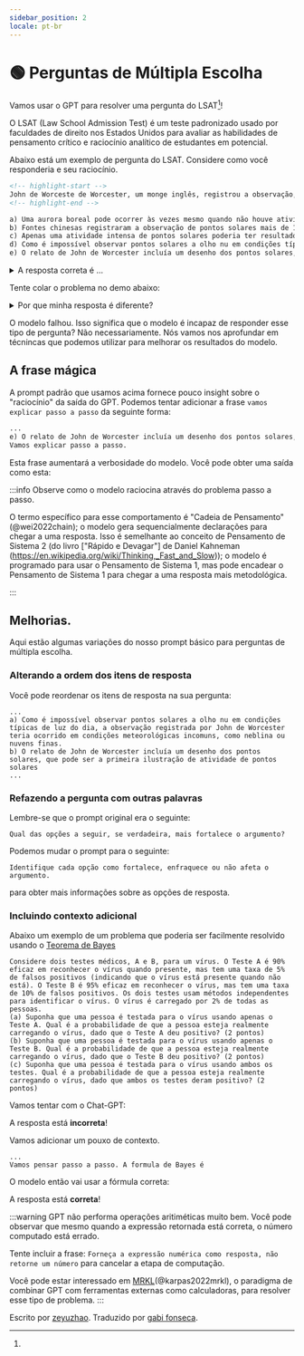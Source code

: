 ```yaml
---
sidebar_position: 2
locale: pt-br
---
```


# 🟢 Perguntas de Múltipla Escolha

Vamos usar o GPT para resolver uma pergunta do LSAT[^1]!

[^1]: 
O LSAT (Law School Admission Test) é um teste padronizado usado por faculdades de direito nos Estados Unidos para avaliar as habilidades de pensamento crítico e raciocínio analítico de estudantes em potencial.

Abaixo está um exemplo de pergunta do LSAT. Considere como você responderia e seu raciocínio.


```md
<!-- highlight-start -->
John de Worceste de Worcester, um monge inglês, registrou a observação, em 8 de dezembro de 1128, de dois grandes pontos solares incomuns. Cinco dias depois, uma aurora boreal brilhante foi observada no sul da Coreia. A atividade dos pontos solares é normalmente seguida pela aparição de uma aurora boreal, após um período de tempo que em média é de cinco dias. Assim, a observação na Coreia ajuda a confirmar a observação de John de Worcester. Qual das seguintes alternativas, se verdadeira, mais fortalece o argumento?
<!-- highlight-end -->

a) Uma aurora boreal pode ocorrer às vezes mesmo quando não houve atividade significativa de pontos solares na semana anterior.
b) Fontes chinesas registraram a observação de pontos solares mais de 1000 anos antes de John de Worcester.
c) Apenas uma atividade intensa de pontos solares poderia ter resultado em uma aurora boreal visível em uma latitude tão baixa quanto a da Coreia.
d) Como é impossível observar pontos solares a olho nu em condições típicas de luz do dia, a observação registrada por John de Worcester teria ocorrido em condições meteorológicas incomuns, como neblina ou nuvens finas.
e) O relato de John de Worcester incluía um desenho dos pontos solares, que pode ser a primeira ilustração de atividade de pontos solares.
```
<details>
<summary>A resposta correta é ...</summary>
c) Apenas uma atividade intensa de pontos solares poderia ter resultado em uma aurora boreal visível em uma latitude tão baixa quanto a da Coreia.
</details>

Tente colar o problema no demo abaixo:

<div trydyno-embed="" openai-model="text-davinci-003" initial-prompt="João de Worcester, um monge inglês, registrou a observação, em 8 de dezembro de 1128, de dois grandes pontos solares incomuns. Cinco dias depois, uma aurora boreal brilhante foi observada no sul da Coreia. A atividade dos pontos solares é normalmente seguida pela aparição de uma aurora boreal, após um período de tempo que em média é de cinco dias. Assim, a observação na Coreia ajuda a confirmar a observação de John de Worcester. Qual das seguintes alternativas, se verdadeira, mais fortalece o argumento?
a) Uma aurora boreal pode ocorrer às vezes mesmo quando não houve atividade significativa de pontos solares na semana anterior.
b) Fontes chinesas registraram a observação de pontos solares mais de 1000 anos antes de John de Worcester.
c) Apenas uma atividade intensa de pontos solares poderia ter resultado em uma aurora boreal visível em uma latitude tão baixa quanto a da Coreia.
d) Como é impossível observar pontos solares a olho nu em condições típicas de luz do dia, a observação registrada por John de Worcester teria ocorrido em condições meteorológicas incomuns, como neblina ou nuvens finas.
e) O relato de John de Worcester incluía um desenho dos pontos solares, que pode ser a primeira ilustração de atividade de pontos solares." initial-response="e) O relato de John de Worcester incluía um desenho dos pontos solares, que pode ser a primeira ilustração de atividade de pontos solares." max-tokens="256" box-rows="10" model-temp="0" top-p="1" padding='1'></div>

<p></p>

<details scheme='warning'>
<summary>Por que minha resposta é diferente?</summary>
Sua resposta pode ser diferente porque:
    
1) Atualizações no modelo GPT-3
2) Aleatóridade no processo de geração de textos. Você consegue manipular a saída para mais consistência ao definir <a href="https://beta.openai.com/docs/api-reference/completions/create#completions/create-temperature">sua temperatura para 0</a>(artigo em inglês).

</details>

O modelo falhou. Isso significa que o modelo é incapaz de responder esse tipo de pergunta? Não necessariamente. Nós vamos nos aprofundar em técnincas que podemos utilizar para melhorar os resultados do modelo.

## A frase mágica

A prompt padrão que usamos acima fornece pouco insight sobre o "raciocínio" da saída do GPT. Podemos tentar adicionar a frase `vamos explicar passo a passo` da seguinte forma:

```markdown
...
e) O relato de John de Worcester incluía um desenho dos pontos solares, que pode ser a primeira ilustração de atividade de pontos solares.
Vamos explicar passo a passo.
```
Esta frase aumentará a verbosidade do modelo. Você pode obter uma saída como esta:

<div trydyno-embed="" openai-model="text-davinci-003" initial-prompt="João de Worcester, um monge inglês, registrou a observação, em 8 de dezembro de 1128, de dois grandes pontos solares incomuns. Cinco dias depois, uma aurora boreal brilhante foi observada no sul da Coreia. A atividade dos pontos solares é normalmente seguida pela aparição de uma aurora boreal, após um período de tempo que em média é de cinco dias. Assim, a observação na Coreia ajuda a confirmar a observação de John de Worcester. Qual das seguintes alternativas, se verdadeira, mais fortalece o argumento?\n\na) Uma aurora boreal pode ocorrer às vezes mesmo quando não houve atividade significativa de pontos solares na semana anterior.\nb) Fontes chinesas registraram a observação de pontos solares mais de 1000 anos antes de John de Worcester.\nc) Apenas uma atividade intensa de pontos solares poderia ter resultado em uma aurora boreal visível em uma latitude tão baixa quanto a da Coreia.\nd) Como é impossível observar pontos solares a olho nu em condições típicas de luz do dia, a observação registrada por John de Worcester teria ocorrido em condições meteorológicas incomuns, como neblina ou nuvens finas.\ne) O relato de John de Worcester incluía um desenho dos pontos solares, que pode ser a primeira ilustração de atividade de pontos solares.\n\nVamos explicar passo a passo." initial-response="O argumento apresentado é que a observação de pontos solares por João de Worcester, seguida pela observação de uma aurora boreal na Coreia cinco dias depois, fortalece a relação entre esses eventos. Para fortalecer ainda mais esse argumento, precisamos escolher a alternativa que mais apoia essa relação.\n\na) Esta alternativa enfraquece o argumento, pois sugere que uma aurora boreal pode ocorrer sem atividade significativa de pontos solares na semana anterior.
b) Embora esta alternativa seja interessante, ela não fortalece diretamente o argumento apresentado. Além disso, a fonte dessa informação pode ser questionável.
c) Esta alternativa fortalece o argumento, pois sugere que apenas uma atividade intensa de pontos solares poderia ter resultado em uma aurora boreal visível em uma latitude tão baixa quanto a da Coreia, corroborando a relação entre os eventos observados por João de Worcester e na Coreia.
d) Esta alternativa não é relevante para o argumento apresentado, pois não afeta a relação entre a observação de pontos solares por João de Worcester e a observação da aurora boreal na Coreia.
e) Embora esta alternativa seja interessante, ela não fortalece diretamente o argumento apresentado. Além disso, não há garantia de que o desenho de John de Worcester seja a primeira ilustração de atividade de pontos solares.\n\nPortanto, a alternativa mais forte é a letra c." max-tokens="256" box-rows="10" model-temp="0" top-p="1" padding='1'></div>


:::info
Observe como o modelo raciocina através do problema passo a passo.

O termo específico para esse comportamento é "Cadeia de Pensamento" (@wei2022chain); o modelo gera sequencialmente declarações para chegar a uma resposta. Isso é semelhante ao conceito de Pensamento de Sistema 2 (do livro ["Rápido e Devagar"] de Daniel Kahneman (https://en.wikipedia.org/wiki/Thinking,_Fast_and_Slow)); o modelo é programado para usar o Pensamento de Sistema 1, mas pode encadear o Pensamento de Sistema 1 para chegar a uma resposta mais metodológica.

:::

## Melhorias.

Aqui estão algumas variações do nosso prompt básico para perguntas de múltipla escolha.


### Alterando a ordem dos itens de resposta

Você pode reordenar os itens de resposta na sua pergunta:
```
...
a) Como é impossível observar pontos solares a olho nu em condições típicas de luz do dia, a observação registrada por John de Worcester teria ocorrido em condições meteorológicas incomuns, como neblina ou nuvens finas.
b) O relato de John de Worcester incluía um desenho dos pontos solares, que pode ser a primeira ilustração de atividade de pontos solares
...
```

<div trydyno-embed="" openai-model="text-davinci-003" initial-prompt="João de Worcester, um monge inglês, registrou a observação, em 8 de dezembro de 1128, de dois grandes pontos solares incomuns. Cinco dias depois, uma aurora boreal brilhante foi observada no sul da Coreia. A atividade dos pontos solares é normalmente seguida pela aparição de uma aurora boreal, após um período de tempo que em média é de cinco dias. Assim, a observação na Coreia ajuda a confirmar a observação de John de Worcester. Qual das seguintes alternativas, se verdadeira, mais fortalece o argumento?\n\na) Como é impossível observar pontos solares a olho nu em condições típicas de luz do dia, a observação registrada por John de Worcester teria ocorrido em condições meteorológicas incomuns, como neblina ou nuvens finas.\nb) O relato de John de Worcester incluía um desenho dos pontos solares, que pode ser a primeira ilustração de atividade de pontos solares\nc) Uma aurora boreal pode ocorrer às vezes mesmo quando não houve atividade significativa de pontos solares na semana anterior.\nd) Fontes chinesas registraram a observação de pontos solares mais de 1000 anos antes de John de Worcester.\ne) Apenas uma atividade intensa de pontos solares poderia ter resultado em uma aurora boreal visível em uma latitude tão baixa quanto a da Coreia.\n\nVamos explicar passo a passo." initial-response="A observação de João de Worcester de dois grandes pontos solares incomuns em 8 de dezembro de 1128 foi seguida, cinco dias depois, por uma aurora boreal brilhante no sul da Coreia. Como a atividade dos pontos solares é normalmente seguida pela aparição de uma aurora boreal, a observação na Coreia ajuda a confirmar a observação de John de Worcester. Para fortalecer ainda mais esse argumento, devemos encontrar uma opção que apoie essa relação entre pontos solares e auroras boreais.\n\nA opção (e) não fortalece o argumento, pois afirma que apenas uma atividade intensa de pontos solares poderia ter resultado em uma aurora boreal visível em uma latitude tão baixa quanto a da Coreia, o que não é coerente com a observação de John de Worcester.\n\nA opção (b) não tem relação com a observação de auroras boreais e, portanto, não ajuda a fortalecer o argumento.\n\nA opção (a) contradiz o argumento, pois afirma que é impossível observar pontos solares a olho nu em condições típicas de luz do dia, o que não é verdade.\n\nA opção (d) não fortalece o argumento, pois relata uma observação de pontos solares anterior a de John de Worcester, o que não afeta a relação entre pontos solares e auroras boreais.\n\nA opção (c) não enfraquece o argumento, mas também não ajuda a fortalecê-lo, pois afirma que uma aurora boreal pode ocorrer às vezes mesmo quando não houve atividade significativa de pontos solares na semana anterior, o que não é relevante para a relação entre os pontos solares e a aurora boreal observados por João de Worcester.\n\nPortanto, a opção que mais fortalece o argumento é a (e)." max-tokens="256" box-rows="10" model-temp="0" top-p="1" padding='1'></div>

### Refazendo a pergunta com outras palavras


Lembre-se que o prompt original era o seguinte:

```
Qual das opções a seguir, se verdadeira, mais fortalece o argumento?
```

Podemos mudar o prompt para o seguinte:

```
Identifique cada opção como fortalece, enfraquece ou não afeta o argumento.
```
para obter mais informações sobre as opções de resposta.


<div trydyno-embed="" openai-model="text-davinci-003" initial-prompt="João de Worcester, um monge inglês, registrou a observação, em 8 de dezembro de 1128, de dois grandes pontos solares incomuns. Cinco dias depois, uma aurora boreal brilhante foi observada no sul da Coreia. A atividade dos pontos solares é normalmente seguida pela aparição de uma aurora boreal, após um período de tempo que em média é de cinco dias. Assim, a observação na Coreia ajuda a confirmar a observação de John de Worcester. Identifique cada opção como fortalece, enfraquece ou não afeta o argumento.\n\na) Uma aurora boreal pode ocorrer às vezes mesmo quando não houve atividade significativa de pontos solares na semana anterior.\nb) Fontes chinesas registraram a observação de pontos solares mais de 1000 anos antes de John de Worcester.\nc) Apenas uma atividade intensa de pontos solares poderia ter resultado em uma aurora boreal visível em uma latitude tão baixa quanto a da Coreia.\nd) Como é impossível observar pontos solares a olho nu em condições típicas de luz do dia, a observação registrada por John de Worcester teria ocorrido em condições meteorológicas incomuns, como neblina ou nuvens finas.\ne) O relato de John de Worcester incluía um desenho dos pontos solares, que pode ser a primeira ilustração de atividade de pontos solares.\n\nVamos explicar passo a passo." initial-response="a) Enfraquece o argumento, pois sugere que a aurora boreal observada na Coreia pode não estar relacionada à atividade dos pontos solares registrados por John de Worcester. \n\nb) Não afeta o argumento, pois o fato de as fontes chinesas terem registrado a observação de pontos solares antes de John de Worcester não tem relação direta com a ocorrência de uma aurora boreal na Coreia após a observação do monge.\n\nc) Fortalece o argumento, pois sugere que a observação de uma aurora boreal em uma latitude tão baixa quanto a da Coreia requer uma atividade intensa de pontos solares, o que é consistente com a observação de John de Worcester.\n\nd) Enfraquece o argumento, pois a possibilidade de que as condições meteorológicas incomuns possam ter afetado a observação de John de Worcester pode sugerir que os pontos solares registrados por ele possam não ter sido tão incomuns ou significativos.\n\ne) Fortalece o argumento, pois sugere que o registro de John de Worcester pode ser a primeira ilustração conhecida de atividade de pontos solares, o que reforça sua observação e a importância do evento.." max-tokens="256" box-rows="10" model-temp="0" top-p="1" padding='1'></div>


### Incluindo contexto adicional

Abaixo um exemplo de um problema que poderia ser facilmente resolvido usando o [Teorema de Bayes](https://pt.wikipedia.org/wiki/Teorema_de_Bayes)

```
Considere dois testes médicos, A e B, para um vírus. O Teste A é 90% eficaz em reconhecer o vírus quando presente, mas tem uma taxa de 5% de falsos positivos (indicando que o vírus está presente quando não está). O Teste B é 95% eficaz em reconhecer o vírus, mas tem uma taxa de 10% de falsos positivos. Os dois testes usam métodos independentes para identificar o vírus. O vírus é carregado por 2% de todas as pessoas.
(a) Suponha que uma pessoa é testada para o vírus usando apenas o Teste A. Qual é a probabilidade de que a pessoa esteja realmente carregando o vírus, dado que o Teste A deu positivo? (2 pontos)
(b) Suponha que uma pessoa é testada para o vírus usando apenas o Teste B. Qual é a probabilidade de que a pessoa esteja realmente carregando o vírus, dado que o Teste B deu positivo? (2 pontos)
(c) Suponha que uma pessoa é testada para o vírus usando ambos os testes. Qual é a probabilidade de que a pessoa esteja realmente carregando o vírus, dado que ambos os testes deram positivo? (2 pontos)
```

Vamos tentar com o Chat-GPT:

<div trydyno-embed="" openai-model="text-davinci-003" initial-prompt="Considere dois testes médicos, A e B, para um vírus. O Teste A é 90% eficaz em reconhecer o vírus quando presente, mas tem uma taxa de 5% de falsos positivos (indicando que o vírus está presente quando não está). O Teste B é 95% eficaz em reconhecer o vírus, mas tem uma taxa de 10% de falsos positivos. Os dois testes usam métodos independentes para identificar o vírus. O vírus é carregado por 2% de todas as pessoas.\n(a) Suponha que uma pessoa é testada para o vírus usando apenas o Teste A. Qual é a probabilidade de que a pessoa esteja realmente carregando o vírus, dado que o Teste A deu positivo? (2 pontos)\n(b) Suponha que uma pessoa é testada para o vírus usando apenas o Teste B. Qual é a probabilidade de que a pessoa esteja realmente carregando o vírus, dado que o Teste B deu positivo? (2 pontos)\n(c) Suponha que uma pessoa é testada para o vírus usando ambos os testes. Qual é a probabilidade de que a pessoa esteja realmente carregando o vírus, dado que ambos os testes deram positivo? (2 pontos)" initial-response="(a) A probabilidade de a pessoa estar realmente carregando o vírus, dado que o Teste A deu positivo, é de 90%.\n\n(b) A probabilidade de a pessoa estar realmente carregando o vírus, dado que o Teste B deu positivo, é de 95%.\n\n(c) A probabilidade de a pessoa estar realmente carregando o vírus, dado que ambos os testes deram positivo, é de 99,9%." max-tokens="256" box-rows="10" model-temp="0" top-p="0"></div>

A resposta está **incorreta**!

Vamos adicionar um pouxo de contexto.
```
...
Vamos pensar passo a passo. A formula de Bayes é
```
O modelo então vai usar a fórmula correta:

<div trydyno-embed="" openai-model="text-davinci-003" initial-prompt="Considere dois testes médicos, A e B, para um vírus. O Teste A é 90% eficaz em reconhecer o vírus quando está presente, mas possui uma taxa de 5% de falso positivo (indicando que o vírus está presente quando não está). O Teste B é 95% eficaz em reconhecer o vírus, mas possui uma taxa de 10% de falso positivo. Os dois testes usam métodos independentes para identificar o vírus. O vírus é carregado por 2% de todas as pessoas.\n\n(a) Suponha que uma pessoa é testada para o vírus usando apenas o Teste A. Qual é a probabilidade de que a pessoa esteja realmente carregando o vírus, dado que o Teste A retornou positivo? (2 pontos)\n\n(b) Suponha que uma pessoa é testada para o vírus usando apenas o Teste B. Qual é a probabilidade de que a pessoa esteja realmente carregando o vírus, dado que o Teste B retornou positivo? (2 pontos)\n\n(c) Suponha que uma pessoa é testada para o vírus usando ambos os testes. Qual é a probabilidade de que a pessoa esteja realmente carregando o vírus, dado que ambos os testes retornaram positivo? (2 pontos)\n\nVamos explicar passo a passo. Forneça a expressão numérica como resposta, não retorne um número. A fórmula para Bayes é" initial-response="A fórmula para o Teorema de Bayes é:\n\nP(A|B) = P(B|A) * P(A) / P(B)\n\nOnde:\n\nP(A|B) é a probabilidade condicional de A dado B (a probabilidade de que a pessoa esteja realmente carregando o vírus dado que o teste retornou positivo).\nP(B|A) é a probabilidade condicional de B dado A (a probabilidade de que o teste retorne positivo se a pessoa estiver realmente carregando o vírus).\nP(A) é a probabilidade a priori de A (a probabilidade de que a pessoa esteja carregando o vírus).\nP(B) é a probabilidade a priori de B (a probabilidade de que o teste retorne positivo).\n\n(a) P(A|B) = (0,9 * 0,02) / (0,9 * 0,02 + 0,05 * 0,98) = 0,26\n\n(b) P(A|B) = (0,95 * 0,02) / (0,95 * 0,02 + 0,1 * 0,98) = 0,16\n\n(c) P(A|B) = (0,9 * 0,95 * 0,02) / (0,9 * 0,95 * 0,02 + 0,05 * 0,98 * 0,1) = 0,83" max-tokens="256" box-rows="10" model-temp="0" top-p="0"></div>

A resposta está **correta**!

:::warning
GPT não performa operações aritiméticas muito bem. Você pode observar que mesmo quando a expressão retornada está correta, o número computado está errado.

Tente incluir a frase: `Forneça a expressão numérica como resposta, não retorne um número` para cancelar a etapa de computação.

Você pode estar interessado em [MRKL](https://learnprompting.org/docs/advanced_applications/mrkl)(@karpas2022mrkl), o paradigma de combinar GPT com ferramentas externas como calculadoras, para resolver esse tipo de problema. 
:::

Escrito por [zeyuzhao](https://github.com/Zeyuzhao). Traduzido por [gabi fonseca](https://imgabi.com).